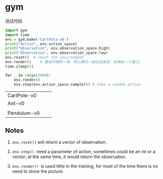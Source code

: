 # gym

测试代码

```python
import gym
import time
env = gym.make('CartPole-v0') 
print("Action", env.action_space) 
print("Observation", env.observation_space.high)
print("Observation", env.observation_space.low)
env.reset()  # reset the environment
env.render()	# 重绘环境的一帧。默认模式一般比较友好，如弹出一个窗口。
time.sleep(2)

for _ in range(1000):
    env.render()
    env.step(env.action_space.sample()) # take a random action
```

|             |      |      |
| ----------- | ---- | ---- |
| CartPole-v0 |      |      |
| Ant-v0      |      |      |
|             |      |      |
| Pendulum-v0 |      |      |



## Notes

1. `env.reset()` will return a vector of observation. 

2. `env.step() `need a parameter of action, sometimes could be an int or a vector; at the same      time, it would return the observation.

3. `env.render() `is used little in the training, for most of the time there is no need to show the picture.

